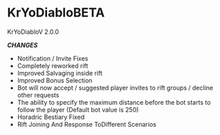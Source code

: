# KrYoDiabloBETA
KrYoDiabloV 2.0.0

***CHANGES***
+ Notification / Invite Fixes
+ Completely reworked rift
+ Improved Salvaging inside rift
+ Improved Bonus Selection
+ Bot will now accept / suggested player invites to rift groups / decline other requests
+ The ability to specify the maximum distance before the bot starts to follow the player (Default bot value is 250)
+ Horadric Bestiary Fixed
+ Rift Joining And Response ToDifferent Scenarios 